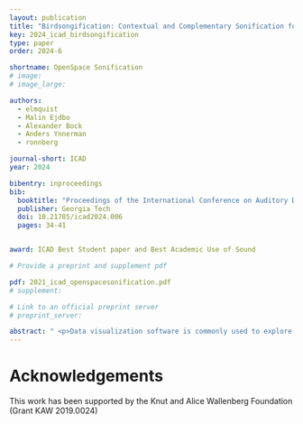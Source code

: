 ```yaml
---
layout: publication
title: "Birdsongification: Contextual and Complementary Sonification for Biology Visualization"
key: 2024_icad_birdsongification
type: paper
order: 2024-6

shortname: OpenSpace Sonification
# image: 
# image_large: 

authors:
  - elmquist
  - Malin Ejdbo
  - Alexander Bock
  - Anders Ynnerman
  - ronnberg

journal-short: ICAD
year: 2024

bibentry: inproceedings
bib:
  booktitle: "Proceedings of the International Conference on Auditory Display"
  publisher: Georgia Tech
  doi: 10.21785/icad2024.006
  pages: 34-41


award: ICAD Best Student paper and Best Academic Use of Sound

# Provide a preprint and supplement pdf

pdf: 2021_icad_openspacesonification.pdf
# supplement:

# Link to an official preprint server
# preprint_server: 

abstract: " <p>Data visualization software is commonly used to explore outer space in a planetarium environment, where the visuals of the software is typically accompanied with a narrator and supplementary background music. By letting sound take a bigger role in these kinds of presentations, a more informative and immersive experience can be achieved. The aim of the present study was to explore how sonification can be used as a complement to the visualization software OpenSpace to convey information about the Solar System, as well as increasing the perceived immersiveness for the audience in a planetarium environment. This was investigated by implementing a sonification that conveyed planetary properties, such as the size and orbital period of a planet, by mapping this data to sonification parameters. With a user-centered approach, the sonification was designed iteratively and evaluated in both an online and planetarium environment. The results of the evaluations show that the participants found the sonification informative and interesting, which suggest that sonification can be beneficially used as a complement to visualization in a planetarium environment.</p> "
---
```


# Acknowledgements

This work has been supported by the Knut and Alice Wallenberg Foundation (Grant KAW 2019.0024)
